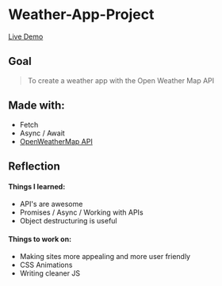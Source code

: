 # Weather-App-Project

[Live Demo](https://myshro.github.io/weather-app/)

## Goal
> To create a weather app with the Open Weather Map API

## Made with:
* Fetch
* Async / Await
* [OpenWeatherMap API](https://openweathermap.org/)

## Reflection

#### Things I learned:
* API's are awesome
* Promises / Async / Working with APIs
* Object destructuring is useful

#### Things to work on:
* Making sites more appealing and more user friendly
* CSS Animations
* Writing cleaner JS
